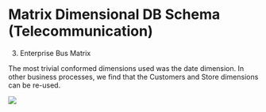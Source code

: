 Matrix Dimensional DB Schema (Telecommunication)
===================================================
















3. Enterprise Bus Matrix


The most trivial conformed dimensions used was the date dimension. In other business processes, we find that the Customers and Store dimensions can be re-used.

![](https://raw.githubusercontent.com/asu-cis-355/matrix/master/DimensionalModel/Requirements%202/Enterprise%20Bus%20Matrix.jpg)
